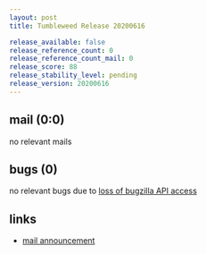 ```yaml
---
layout: post
title: Tumbleweed Release 20200616

release_available: false
release_reference_count: 0
release_reference_count_mail: 0
release_score: 88
release_stability_level: pending
release_version: 20200616
---
```


## mail (0:0)

no relevant mails

## bugs (0)

<!--more-->

no relevant bugs due to [loss of bugzilla API access](https://bugzilla.opensuse.org/show_bug.cgi?id=1157722)



## links

- [mail announcement](https://lists.opensuse.org/opensuse-factory/2020-06/msg00226.html)
